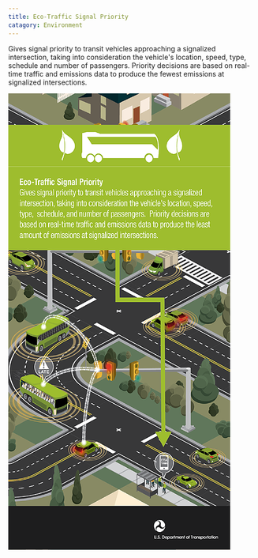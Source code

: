 ```yaml
---
title: Eco-Traffic Signal Priority
catagory: Environment
---
```



Gives signal priority to transit vehicles approaching a signalized intersection, taking into consideration the vehicle's location, speed, type, schedule and number of passengers. Priority decisions are based on real-time traffic and emissions data to produce the fewest emissions at signalized intersections.

![Eco-Traffic Signal Priority](/src/assets/images/infographics/AERIS_EcoTrafficSignalPriority-01.png)